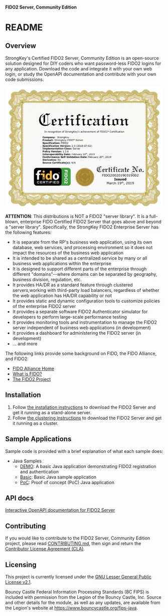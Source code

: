 #### FIDO2 Server, Community Edition 
# README

## Overview
StrongKey's Certified FIDO2 Server, Community Edition is an open-source solution designed for DIY coders who want password-less FIDO2  logins for any application. Download the code and integrate it with your own web login, or study the OpenAPI documentation and contribute with your own code submissions.

![StrongKey FIDO Certificate](https://github.com/StrongKey/fido2/raw/master/docs/images/fido2certified.png)

**ATTENTION**: This distributions is NOT a FIDO2 "server library". It is a full-blown, enterprise FIDO Certified FIDO2 Server that goes above and beyond a "server library". Specifically, the StrongKey FIDO2 Enterprise Server has the following features:

- It is separate from the RP's business web application, using its own database, web services, and processing environment so it does not impact the resources of the business web application
- It is intended to be shared as a centralized service by many or all business web applications within the enterprise
- It is designed to support different parts of the enterprise through different "domains"--where domains can be separated by geography, business division, regulation, etc.
- It provides HA/DR as a standard feature through clustered servers,working with third-party load balancers, regardless of whether the web application has HA/DR capability or not
- It provides static and dynamic configuration tools to customize policies of the enterprise FIDO2 server
- It provides a separate software FIDO2 Authenticator simulator for developers to perform large-scale performance testing
- It provides monitoring tools and instrumentation to manage the FIDO2 server independent of business web applications (in development)
- It provides a dashboard for administering the FIDO2 server (in development)
- ... and more

The following links provide some background on FIDO, the FIDO Alliance, and FIDO2:

* [FIDO Alliance Home](https://fidoalliance.org)
* [What is FIDO?](https://fidoalliance.org/what-is-fido/)
* [The FIDO2 Project](https://fidoalliance.org/fido2/)

## Installation
1) Follow [the installation instructions](docs/Installation_Guide_Linux.md) to download the FIDO2 Server and get it running as a stand-alone server.
2) Follow [the clustering instructions](docs/Clustering_Guide_Linux.md) to download the FIDO2 Server and get it running as a cluster.

## Sample Applications
Sample code is provided with a brief explanation of what each sample does:

* Java Samples
  * [DEMO](https://fido2.strongkey.com): A basic Java application demonstrating FIDO2 registration and authentication
  * [Basic](https://github.com/StrongKey/fido2/tree/master/sampleapps/java/basic/): Basic Java sample application
  * [PoC](https://github.com/StrongKey/fido2/tree/master/sampleapps/java/poc/): Proof of concept (PoC) Java application

## API docs
[Interactive OpenAPI documentation for FIDO2 Server](https://strongkey.github.io/fido2/)

## Contributing
If you would like to contribute to the FIDO2 Server, Community Edition project, please read [CONTRIBUTING.md](CONTRIBUTING.md), then sign and return the [Contributor License Agreement (CLA)](https://cla-assistant.io/StrongKey/fido2).

## Licensing
This project is currently licensed under the [GNU Lesser General Public License v2.1](LICENSE).

Bouncy Castle Federal Information Processing Standards (BC FIPS) is included with permission from the Legion of the Bouncy Castle, Inc. Source and other details for the module, as well as any updates, are available from the Legion's website at https://www.bouncycastle.org/fips-java.
